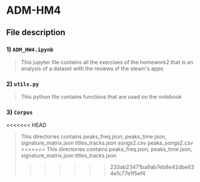 # ADM-HM4
## File description
### 1) `ADM_HW4.ipynb` 
> This jupyter file contains all the exercises of the homework2 that is an analysis of a dataset with the reviews sf the steam's apps
### 2) `utils.py`
> This python file contains functions that are used on the notebook 
### 3) `Corpus` 
<<<<<<< HEAD
> This directories contains peaks_freq.json, peaks_time.json, signature_matrix.json titles_tracks.json songs2.csv peaks_songs2.csv
=======
> This directories contains peaks_freq.json, peaks_time.json, signature_matrix.json titles_tracks.json
>>>>>>> 233ab23471ba9ab7eb8e42dbe634e1c77e1f5ef4
